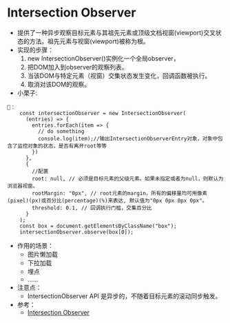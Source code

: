 # Intersection Observer
- 提供了一种异步观察目标元素与其祖先元素或顶级文档视窗(viewport)交叉状态的方法。祖先元素与视窗(viewport)被称为根。
- 实现的步骤：
   1. new IntersectionObserver()实例化一个全局observer，
   2. 把DOM加入到observer的观察列表。
   3. 当该DOM与特定元素（视窗）交集状态发生变化，回调函数被执行。
   4. 取消对该DOM的观察。
- 小栗子:
```
🌰：
    const intersectionObserver = new IntersectionObserver(
      (entries) => {
        entries.forEach(item => {
          // do something
          console.log(item);//输出IntersectionObserverEntry对象，对象中包含了监控对象的状态，是否有离开root等等
        })
      },
      {
        //配置
        root: null, // 必须是目标元素的父级元素。如果未指定或者为null，则默认为浏览器视窗。
        rootMargin: "0px", // root元素的margin，所有的偏移量均可用像素(pixel)(px)或百分比(percentage)(%)来表达, 默认值为"0px 0px 0px 0px"。
        threshold: 0.1, // 回调执行门槛，交集百分比
      }
    );
    const box = document.getElementsByClassName("box");
    intersectionObserver.observe(box[0]);
```
- 作用的场景：
   - 图片懒加载
   - 下拉加载
   - 埋点
   - ......
- 注意点：
   - IntersectionObserver API 是异步的，不随着目标元素的滚动同步触发。
- 参考：
   - [Intersection Observer](https://developer.mozilla.org/zh-CN/docs/Web/API/IntersectionObserver)
